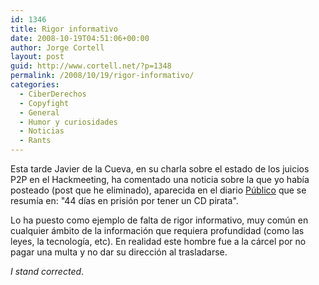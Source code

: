 ```yaml
---
id: 1346
title: Rigor informativo
date: 2008-10-19T04:51:06+00:00
author: Jorge Cortell
layout: post
guid: http://www.cortell.net/?p=1348
permalink: /2008/10/19/rigor-informativo/
categories:
  - CiberDerechos
  - Copyfight
  - General
  - Humor y curiosidades
  - Noticias
  - Rants
---
```

Esta tarde Javier de la Cueva, en su charla sobre el estado de los juicios P2P en el Hackmeeting, ha comentado una noticia sobre la que yo había posteado (post que he eliminado), aparecida en el diario <a title="http://www.publico.es/internacional/165637/dias/prision/cd/pirata/musica" href="http://www.publico.es/internacional/165637/dias/prision/cd/pirata/musica" target="_blank">Público</a> que se resumía en: "44 días en prisión por tener un CD pirata".

Lo ha puesto como ejemplo de falta de rigor informativo, muy común en cualquier ámbito de la información que requiera profundidad (como las leyes, la tecnología, etc). En realidad este hombre fue a la cárcel por no pagar una multa y no dar su dirección al trasladarse.

_I stand corrected_.